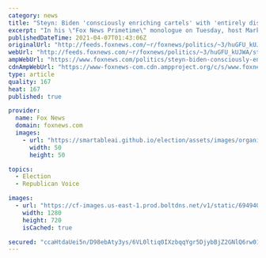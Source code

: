 ```yaml
---
category: news
title: "Steyn: Biden 'consciously enriching cartels' with 'entirely dissolved' southern border"
excerpt: "In his \"Fox News Primetime\" monologue on Tuesday, host Mark Steyn lamented the exponential increase in human smuggling into the United States as the Biden administration fails to secure the southern border"
publishedDateTime: 2021-04-07T01:43:06Z
originalUrl: "http://feeds.foxnews.com/~r/foxnews/politics/~3/huGFU_kUJWA/steyn-biden-consciously-enriching-cartels-with-entirely-dissolved-southern-border"
webUrl: "http://feeds.foxnews.com/~r/foxnews/politics/~3/huGFU_kUJWA/steyn-biden-consciously-enriching-cartels-with-entirely-dissolved-southern-border"
ampWebUrl: "https://www.foxnews.com/politics/steyn-biden-consciously-enriching-cartels-with-entirely-dissolved-southern-border.amp"
cdnAmpWebUrl: "https://www-foxnews-com.cdn.ampproject.org/c/s/www.foxnews.com/politics/steyn-biden-consciously-enriching-cartels-with-entirely-dissolved-southern-border.amp"
type: article
quality: 167
heat: 167
published: true

provider:
  name: Fox News
  domain: foxnews.com
  images:
    - url: "https://smartableai.github.io/election/assets/images/organizations/foxnews.com-50x50.jpg"
      width: 50
      height: 50

topics:
  - Election
  - Republican Voice

images:
  - url: "https://cf-images.us-east-1.prod.boltdns.net/v1/static/694940094001/9f2d6dc0-4bc4-4aa4-b5dc-699a52c0278c/dc452007-fbad-423d-be76-3a780d567600/1280x720/match/image.jpg"
    width: 1280
    height: 720
    isCached: true

secured: "ccaHtdaUei5n/D98ebAty3ys/6VL0ltiq0IXzbqqYgr5DjybBjZ2GNlQ6rw01uiXVF4LTUS1ZRy5R/PkCqcnEltHou86CnEVF1P7ReI/wIa9b6N0RaMaWt0qwSuCYwhDnQ4mi7hyosyzAS7D1jYtOkvBAWd54s/Odc/kJm1wLlveh36NC2JhtChZ8J8Qodp9BsHUfinn6vJuJ86VyYO7dc59sfBb4k42uB48P3RusUfICdkih/MGsbPZtoSpZ1x7AvziSNxf+3KjfM4XE1nPvYmR1IHKq45K2w9/uPaeirQh9wAkAMOnBazr1XvpfE5mkV/DvTnC4cxPmqjBbXjv/NMVplFBkCGR3nmsI9Vu6H0=;1r0ZINx4dQyt7oIxGBQT0A=="
---
```


